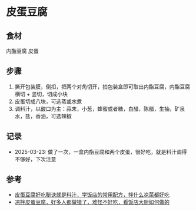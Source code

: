 # 皮蛋豆腐

## 食材

内酯豆腐 皮蛋

## 步骤

1. 撕开包装膜，倒扣，把两个对角切开，拍包装盒即可取出内酯豆腐，内酯豆腐横切 + 竖切，切成小块
2. 皮蛋切成八块，可选蒸或水煮
3. 调料汁，以酸口为主：蒜末，小葱，蜂蜜或者糖，白醋，陈醋，生抽，矿泉水，盐，香油，可选辣椒

## 记录

- 2025-03-23: 做了一次，一盒内酯豆腐和两个皮蛋，很好吃，就是料汁调得不够好，下次注意

## 参考

- [皮蛋豆腐好吃秘诀就是料汁，学饭店的常用配方，拌什么凉菜都好吃](https://b23.tv/7tboeAz)
- [凉拌皮蛋豆腐，好多人都做错了，难怪不好吃，看饭店大厨如何做的](https://b23.tv/Z2ANRAe)
